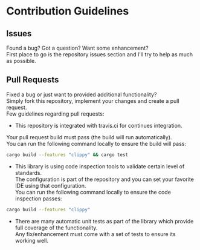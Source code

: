 # Contribution Guidelines
<!-- markdownlint-disable required-headers -->

## Issues

Found a bug? Got a question? Want some enhancement?<br>
First place to go is the repository issues section and I'll try to help as much as possible.

## Pull Requests

Fixed a bug or just want to provided additional functionality?<br>
Simply fork this repository, implement your changes and create a pull request.<br>
Few guidelines regarding pull requests:

* This repository is integrated with travis.ci for continues integration.<br>

Your pull request build must pass (the build will run automatically).<br>
You can run the following command locally to ensure the build will pass:

````sh
cargo build --features "clippy" && cargo test
````

* This library is using code inspection tools to validate certain level of standards.<br>The configuration is part of the repository and you can set your favorite IDE using that configuration.<br>You can run the following command locally to ensure the code inspection passes:

````sh
cargo build --features "clippy"
````

* There are many automatic unit tests as part of the library which provide full coverage of the functionality.<br>Any fix/enhancement must come with a set of tests to ensure its working well.
